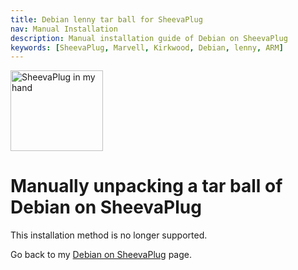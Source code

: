 ```yaml
---
title: Debian lenny tar ball for SheevaPlug
nav: Manual Installation
description: Manual installation guide of Debian on SheevaPlug
keywords: [SheevaPlug, Marvell, Kirkwood, Debian, lenny, ARM]
---
```


<div class="right">
<img src = "../images/r_sheevaplug_hand.jpg" class="border" alt="SheevaPlug in my hand" width="148" height="129" />
</div>

<h1>Manually unpacking a tar ball of Debian on SheevaPlug</h1>

This installation method is no longer supported.

Go back to my <a href = "..">Debian on SheevaPlug</a> page.

